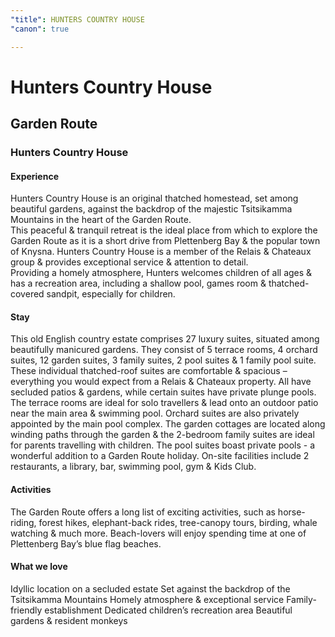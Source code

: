 ```yaml
---
"title": HUNTERS COUNTRY HOUSE
"canon": true

---
```


# Hunters Country House
## Garden Route
### Hunters Country House

#### Experience
Hunters Country House is an original thatched homestead, set among beautiful gardens, against the backdrop of the majestic Tsitsikamma Mountains in the heart of the Garden Route.  
This peaceful &amp; tranquil retreat is the ideal place from which to explore the Garden Route as it is a short drive from Plettenberg Bay &amp; the popular town of Knysna.
Hunters Country House is a member of the Relais &amp; Chateaux group &amp; provides exceptional service &amp; attention to detail.  
Providing a homely atmosphere, Hunters welcomes children of all ages &amp; has a recreation area, including a shallow pool, games room &amp; thatched-covered sandpit, especially for children.

#### Stay
This old English country estate comprises 27 luxury suites, situated among beautifully manicured gardens.  They consist of 5 terrace rooms, 4 orchard suites, 12 garden suites, 3 family suites, 2 pool suites &amp; 1 family pool suite.
These individual thatched-roof suites are comfortable &amp; spacious – everything you would expect from a Relais &amp; Chateaux property. All have secluded patios &amp; gardens, while certain suites have private plunge pools.  
The terrace rooms are ideal for solo travellers &amp; lead onto an outdoor patio near the main area &amp; swimming pool.  Orchard suites are also privately appointed by the main pool complex. 
The garden cottages are located along winding paths through the garden &amp; the 2-bedroom family suites are ideal for parents travelling with children.  The pool suites boast private pools - a wonderful addition to a Garden Route holiday.
On-site facilities include 2 restaurants, a library, bar, swimming pool, gym &amp; Kids Club.

#### Activities
The Garden Route offers a long list of exciting activities, such as horse-riding, forest hikes, elephant-back rides, tree-canopy tours, birding, whale watching &amp; much more.
Beach-lovers will enjoy spending time at one of Plettenberg Bay’s blue flag beaches.


#### What we love
Idyllic location on a secluded estate
Set against the backdrop of the Tsitsikamma Mountains
Homely atmosphere &amp; exceptional service
Family-friendly establishment
Dedicated children’s recreation area
Beautiful gardens &amp; resident monkeys